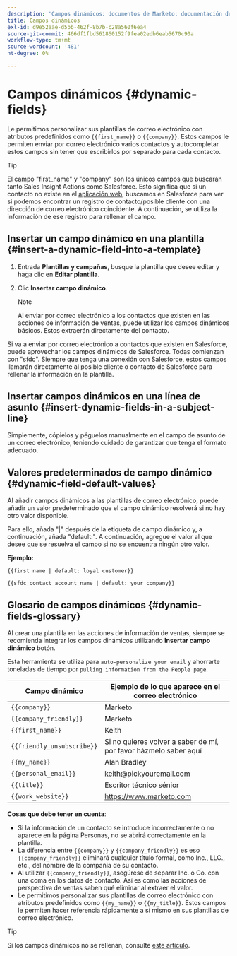 ```yaml
---
description: 'Campos dinámicos: documentos de Marketo: documentación del producto'
title: Campos dinámicos
exl-id: d9e52eae-d5bb-462f-8b7b-c28a560f6ea4
source-git-commit: 466df1fbd561860152f9fea02edb6eab5670c90a
workflow-type: tm+mt
source-wordcount: '481'
ht-degree: 0%

---
```


# Campos dinámicos {#dynamic-fields}

Le permitimos personalizar sus plantillas de correo electrónico con atributos predefinidos como `{{first_name}}` o `{{company}}`. Estos campos le permiten enviar por correo electrónico varios contactos y autocompletar estos campos sin tener que escribirlos por separado para cada contacto.

>[!TIP]
>
>El campo &quot;first_name&quot; y &quot;company&quot; son los únicos campos que buscarán tanto Sales Insight Actions como Salesforce. Esto significa que si un contacto no existe en el [aplicación web](https://toutapp.com/login), buscamos en Salesforce para ver si podemos encontrar un registro de contacto/posible cliente con una dirección de correo electrónico coincidente. A continuación, se utiliza la información de ese registro para rellenar el campo.

## Insertar un campo dinámico en una plantilla {#insert-a-dynamic-field-into-a-template}

1. Entrada **Plantillas y campañas**, busque la plantilla que desee editar y haga clic en **Editar plantilla**.

1. Clic **Insertar campo dinámico**.

   >[!NOTE]
   >
   >Al enviar por correo electrónico a los contactos que existen en las acciones de información de ventas, puede utilizar los campos dinámicos básicos. Estos extraerán directamente del contacto.

Si va a enviar por correo electrónico a contactos que existen en Salesforce, puede aprovechar los campos dinámicos de Salesforce. Todas comienzan con &quot;sfdc&quot;. Siempre que tenga una conexión con Salesforce, estos campos llamarán directamente al posible cliente o contacto de Salesforce para rellenar la información en la plantilla.

## Insertar campos dinámicos en una línea de asunto {#insert-dynamic-fields-in-a-subject-line}

Simplemente, cópielos y péguelos manualmente en el campo de asunto de un correo electrónico, teniendo cuidado de garantizar que tenga el formato adecuado.

## Valores predeterminados de campo dinámico {#dynamic-field-default-values}

Al añadir campos dinámicos a las plantillas de correo electrónico, puede añadir un valor predeterminado que el campo dinámico resolverá si no hay otro valor disponible.

Para ello, añada &quot;|&quot; después de la etiqueta de campo dinámico y, a continuación, añada &quot;default:&quot;. A continuación, agregue el valor al que desee que se resuelva el campo si no se encuentra ningún otro valor.

**Ejemplo:**

`{{first name | default: loyal customer}}`

`{{sfdc_contact_account_name | default: your company}}`

## Glosario de campos dinámicos {#dynamic-fields-glossary}

Al crear una plantilla en las acciones de información de ventas, siempre se recomienda integrar los campos dinámicos utilizando **Insertar campo dinámico** botón.

Esta herramienta se utiliza para `auto-personalize your email` y ahorrarte toneladas de tiempo por `pulling information from the People page`.

| Campo dinámico | Ejemplo de lo que aparece en el correo electrónico |
|---|---|
| `{{company}}` | Marketo |
| `{{company_friendly}}` | Marketo |
| `{{first_name}}` | Keith |
| `{{friendly_unsubscribe}}` | Si no quieres volver a saber de mí, por favor házmelo saber aquí |
| `{{my_name}}` | Alan Bradley |
| `{{personal_email}}` | keith@pickyouremail.com |
| `{{title}}` | Escritor técnico sénior |
| `{{work_website}}` | https://www.marketo.com |

**Cosas que debe tener en cuenta**:

* Si la información de un contacto se introduce incorrectamente o no aparece en la página Personas, no se abrirá correctamente en la plantilla.
* La diferencia entre `{{company}}` y `{{company_friendly}}` es eso `{{company_friendly}}` eliminará cualquier título formal, como Inc., LLC., etc., del nombre de la compañía de su contacto.
* Al utilizar `{{company_friendly}}`, asegúrese de separar Inc. o Co. con una coma en los datos de contacto. Así es como las acciones de perspectiva de ventas saben qué eliminar al extraer el valor.
* Le permitimos personalizar sus plantillas de correo electrónico con atributos predefinidos como `{{my_name}}` o `{{my_title}}`. Estos campos le permiten hacer referencia rápidamente a sí mismo en sus plantillas de correo electrónico.

>[!TIP]
>
>Si los campos dinámicos no se rellenan, consulte [este artículo](/help/marketo/product-docs/marketo-sales-insight/actions/faq/why-arent-my-dynamic-fields-filling-out.md).
